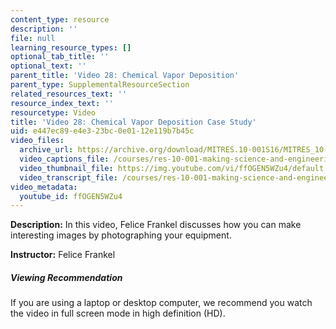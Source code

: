 ```yaml
---
content_type: resource
description: ''
file: null
learning_resource_types: []
optional_tab_title: ''
optional_text: ''
parent_title: 'Video 28: Chemical Vapor Deposition'
parent_type: SupplementalResourceSection
related_resources_text: ''
resource_index_text: ''
resourcetype: Video
title: 'Video 28: Chemical Vapor Deposition Case Study'
uid: e447ec89-e4e3-23bc-0e01-12e119b7b45c
video_files:
  archive_url: https://archive.org/download/MITRES.10-001S16/MITRES_10-001S16_Track33_300k.mp4
  video_captions_file: /courses/res-10-001-making-science-and-engineering-pictures-a-practical-guide-to-presenting-your-work-spring-2016/97c8b002324c5f17b0ebd5fe0343e657_ffOGEN5WZu4.vtt
  video_thumbnail_file: https://img.youtube.com/vi/ffOGEN5WZu4/default.jpg
  video_transcript_file: /courses/res-10-001-making-science-and-engineering-pictures-a-practical-guide-to-presenting-your-work-spring-2016/25c51fa3dc8e493a35199930fa1381a4_ffOGEN5WZu4.pdf
video_metadata:
  youtube_id: ffOGEN5WZu4
---
```


**Description:** In this video, Felice Frankel discusses how you can make interesting images by photographing your equipment.

**Instructor:** Felice Frankel

##### Viewing Recommendation

If you are using a laptop or desktop computer, we recommend you watch the video in full screen mode in high definition (HD).